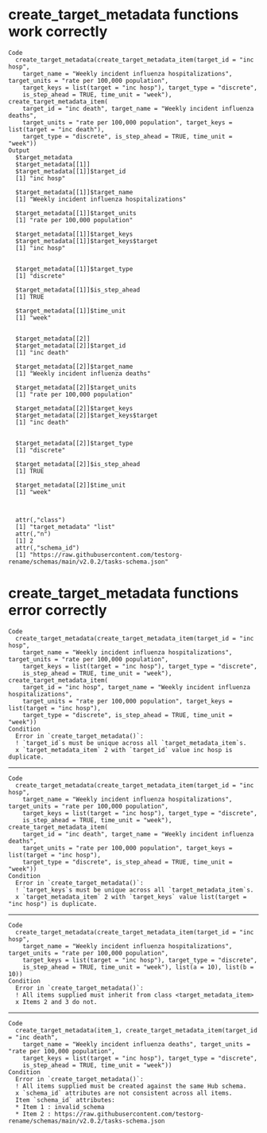 # create_target_metadata functions work correctly

    Code
      create_target_metadata(create_target_metadata_item(target_id = "inc hosp",
        target_name = "Weekly incident influenza hospitalizations", target_units = "rate per 100,000 population",
        target_keys = list(target = "inc hosp"), target_type = "discrete",
        is_step_ahead = TRUE, time_unit = "week"), create_target_metadata_item(
        target_id = "inc death", target_name = "Weekly incident influenza deaths",
        target_units = "rate per 100,000 population", target_keys = list(target = "inc death"),
        target_type = "discrete", is_step_ahead = TRUE, time_unit = "week"))
    Output
      $target_metadata
      $target_metadata[[1]]
      $target_metadata[[1]]$target_id
      [1] "inc hosp"
      
      $target_metadata[[1]]$target_name
      [1] "Weekly incident influenza hospitalizations"
      
      $target_metadata[[1]]$target_units
      [1] "rate per 100,000 population"
      
      $target_metadata[[1]]$target_keys
      $target_metadata[[1]]$target_keys$target
      [1] "inc hosp"
      
      
      $target_metadata[[1]]$target_type
      [1] "discrete"
      
      $target_metadata[[1]]$is_step_ahead
      [1] TRUE
      
      $target_metadata[[1]]$time_unit
      [1] "week"
      
      
      $target_metadata[[2]]
      $target_metadata[[2]]$target_id
      [1] "inc death"
      
      $target_metadata[[2]]$target_name
      [1] "Weekly incident influenza deaths"
      
      $target_metadata[[2]]$target_units
      [1] "rate per 100,000 population"
      
      $target_metadata[[2]]$target_keys
      $target_metadata[[2]]$target_keys$target
      [1] "inc death"
      
      
      $target_metadata[[2]]$target_type
      [1] "discrete"
      
      $target_metadata[[2]]$is_step_ahead
      [1] TRUE
      
      $target_metadata[[2]]$time_unit
      [1] "week"
      
      
      
      attr(,"class")
      [1] "target_metadata" "list"           
      attr(,"n")
      [1] 2
      attr(,"schema_id")
      [1] "https://raw.githubusercontent.com/testorg-rename/schemas/main/v2.0.2/tasks-schema.json"

# create_target_metadata functions error correctly

    Code
      create_target_metadata(create_target_metadata_item(target_id = "inc hosp",
        target_name = "Weekly incident influenza hospitalizations", target_units = "rate per 100,000 population",
        target_keys = list(target = "inc hosp"), target_type = "discrete",
        is_step_ahead = TRUE, time_unit = "week"), create_target_metadata_item(
        target_id = "inc hosp", target_name = "Weekly incident influenza hospitalizations",
        target_units = "rate per 100,000 population", target_keys = list(target = "inc hosp"),
        target_type = "discrete", is_step_ahead = TRUE, time_unit = "week"))
    Condition
      Error in `create_target_metadata()`:
      ! `target_id`s must be unique across all `target_metadata_item`s.
      x `target_metadata_item` 2 with `target_id` value inc hosp is duplicate.

---

    Code
      create_target_metadata(create_target_metadata_item(target_id = "inc hosp",
        target_name = "Weekly incident influenza hospitalizations", target_units = "rate per 100,000 population",
        target_keys = list(target = "inc hosp"), target_type = "discrete",
        is_step_ahead = TRUE, time_unit = "week"), create_target_metadata_item(
        target_id = "inc death", target_name = "Weekly incident influenza deaths",
        target_units = "rate per 100,000 population", target_keys = list(target = "inc hosp"),
        target_type = "discrete", is_step_ahead = TRUE, time_unit = "week"))
    Condition
      Error in `create_target_metadata()`:
      ! `target_keys`s must be unique across all `target_metadata_item`s.
      x `target_metadata_item` 2 with `target_keys` value list(target = "inc hosp") is duplicate.

---

    Code
      create_target_metadata(create_target_metadata_item(target_id = "inc hosp",
        target_name = "Weekly incident influenza hospitalizations", target_units = "rate per 100,000 population",
        target_keys = list(target = "inc hosp"), target_type = "discrete",
        is_step_ahead = TRUE, time_unit = "week"), list(a = 10), list(b = 10))
    Condition
      Error in `create_target_metadata()`:
      ! All items supplied must inherit from class <target_metadata_item>
      x Items 2 and 3 do not.

---

    Code
      create_target_metadata(item_1, create_target_metadata_item(target_id = "inc death",
        target_name = "Weekly incident influenza deaths", target_units = "rate per 100,000 population",
        target_keys = list(target = "inc hosp"), target_type = "discrete",
        is_step_ahead = TRUE, time_unit = "week"))
    Condition
      Error in `create_target_metadata()`:
      ! All items supplied must be created against the same Hub schema.
      x `schema_id` attributes are not consistent across all items.
      Item `schema_id` attributes:
      * Item 1 : invalid_schema
      * Item 2 : https://raw.githubusercontent.com/testorg-rename/schemas/main/v2.0.2/tasks-schema.json

